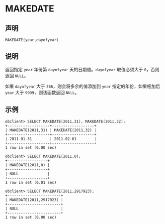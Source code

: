 MAKEDATE
=============================



声明
-----------------------

```unknow
MAKEDATE(year,dayofyear)
```



说明
-----------------------

返回指定 `year` 年份第 `dayofyear` 天的日期值。`dayofyear` 取值必须大于 `0`，否则返回 `NULL`。

如果 `dayofyear` 大于 `366`，则会将多余的值添加到 `year` 指定的年份，如果相加后 `year` 大于 `9999`，则该函数返回 `NULL`。

示例
-----------------------

```unknow
obclient> SELECT MAKEDATE(2011,31), MAKEDATE(2011,32);
+-------------------+-------------------+
| MAKEDATE(2011,31) | MAKEDATE(2011,32) |
+-------------------+-------------------+
| 2011-01-31        | 2011-02-01        |
+-------------------+-------------------+
1 row in set (0.00 sec)

obclient> SELECT MAKEDATE(2011,0);
+------------------+
| MAKEDATE(2011,0) |
+------------------+
| NULL             |
+------------------+
1 row in set (0.01 sec)

obclient> SELECT MAKEDATE(2011,2917923);
+------------------------+
| MAKEDATE(2011,2917923) |
+------------------------+
| NULL                   |
+------------------------+
1 row in set (0.00 sec)
```
